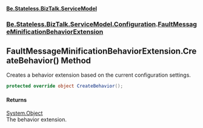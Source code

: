 #### [Be.Stateless.BizTalk.ServiceModel](README.md 'README')
### [Be.Stateless.BizTalk.ServiceModel.Configuration](Be.Stateless.BizTalk.ServiceModel.Configuration.md 'Be.Stateless.BizTalk.ServiceModel.Configuration').[FaultMessageMinificationBehaviorExtension](FaultMessageMinificationBehaviorExtension.md 'Be.Stateless.BizTalk.ServiceModel.Configuration.FaultMessageMinificationBehaviorExtension')

## FaultMessageMinificationBehaviorExtension.CreateBehavior() Method

Creates a behavior extension based on the current configuration settings.

```csharp
protected override object CreateBehavior();
```

#### Returns
[System.Object](https://docs.microsoft.com/en-us/dotnet/api/System.Object 'System.Object')  
The behavior extension.